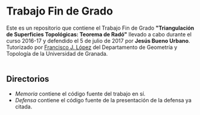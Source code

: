 # Trabajo Fin de Grado #
Este es un repositorio que contiene el Trabajo Fin de Grado **"Triangulación de Superficies Topológicas: Teorema de Radó"** llevado a cabo durante el curso 2016-17 y defendido el 5 de julio de 2017 por **Jesús Bueno Urbano**. Tutorizado por [Francisco J. López](http://www.ugr.es/~fjlopez) del Departamento de Geometría y Topología de la Universidad de Granada.
<br><br>
## Directorios ##
* *Memoria* contiene el código fuente del trabajo en sí.
* *Defensa* contiene el código fuente de la presentación de la defensa ya citada.
